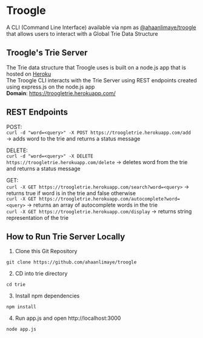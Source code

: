 # Troogle
A CLI (Command Line Interface) available via npm as [@ahaanlimaye/troogle](https://www.npmjs.com/package/@ahaanlimaye/troogle) that allows users to interact with a Global Trie Data Structure

## Troogle's Trie Server
The Trie data structure that Troogle uses is built on a node.js app that is hosted on [Heroku](https://heroku.com)\
The Troogle CLI interacts with the Trie Server using REST endpoints created using express.js on the node.js app\
**Domain**: https://troogletrie.herokuapp.com/

## REST Endpoints
POST:\
`curl -d "word=<query>" -X POST https://troogletrie.herokuapp.com/add` &#8594; adds word to the trie and returns a status message

DELETE:\
`curl -d "word=<query>" -X DELETE https://troogletrie.herokuapp.com/delete` &#8594; deletes word from the trie and returns a status message

GET:\
`curl -X GET https://troogletrie.herokuapp.com/search?word=<query>` &#8594; returns true if word is in the trie and false otherwise\
`curl -X GET https://troogletrie.herokuapp.com/autocomplete?word=<query>` &#8594; returns an array of autocomplete words in the trie\
`curl -X GET https://troogletrie.herokuapp.com/display` &#8594; returns string representation of the trie

## How to Run Trie Server Locally
1. Clone this Git Repository
```
git clone https://github.com/ahaanlimaye/troogle
```
2. CD into trie directory
```
cd trie
```
3. Install npm dependencies
```
npm install
```
4. Run app.js and open http://localhost:3000
```
node app.js
```
